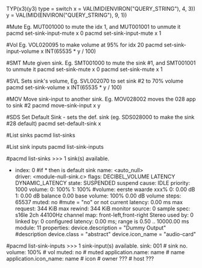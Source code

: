 TYP(x3)(y3)
type = switch
x = VAL(MID(ENVIRON("QUERY_STRING"), 4, 3))
y = VAL(MID(ENVIRON("QUERY_STRING"), 9, 1))

#Mute
Eg. MUT001000 to mute the idx 1, and MUT001001 to unmute it
pacmd set-sink-input-mute x 0
pacmd set-sink-input-mute x 1

#Vol
Eg. VOL020095 to make volume at 95% for idx 20
pacmd set-sink-input-volume x INT(65535 * y / 100)

#SMT
Mute given sink. Eg. SMT001000 to mute the sink #1, and SMT001001 to unmute it
pacmd set-sink-mute x 0
pacmd set-sink-mute x 1

#SVL
Sets sink's volume, Eg. SVL002070 to set sink #2 to 70% volume
pacmd set-sink-volume x INT(65535 * y / 100)

#MOV
Move sink-input to another sink. Eg. MOV028002 moves the 028 app to sink #2
pacmd move-sink-input x y

#SDS
Set Default Sink - sets the def. sink (eg. SDS028000 to make the sink #28 default)
pacmd set-default-sink x

#List sinks
pacmd list-sinks

#List sink inputs
pacmd list-sink-inputs

#pacmd list-sinks >>> 1 sink(s) available.
  * index: 0										#if * then is default sink
	name: <auto_null>								
	driver: <module-null-sink.c>
	flags: DECIBEL_VOLUME LATENCY DYNAMIC_LATENCY
	state: SUSPENDED
	suspend cause: IDLE 
	priority: 1000
	volume: 0: 100% 1: 100%							#volume: eerste waarde xxx%
	        0: 0.00 dB 1: 0.00 dB
	        balance 0.00
	base volume: 100%
	             0.00 dB
	volume steps: 65537
	muted: no										#mute = "no" or not
	current latency: 0.00 ms
	max request: 344 KiB
	max rewind: 344 KiB
	monitor source: 0
	sample spec: s16le 2ch 44100Hz
	channel map: front-left,front-right
	             Stereo
	used by: 0
	linked by: 0
	configured latency: 0.00 ms; range is 0.50 .. 10000.00 ms
	module: 11
	properties:
		device.description = "Dummy Output"			#description
		device.class = "abstract"
		device.icon_name = "audio-card"
		
#pacmd list-sink-inputs >>> 1 sink-input(s) available.
	sink: 001 										# sink no.
	volume: 100%									# vol
	muted: no										# muted
	application.name: name							# name
	application.icon_name: name						# icon
	# owner ???
	# host ???
	
	
